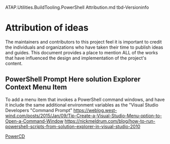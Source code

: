 ATAP.Utilities.BuildTooling.PowerShell Attribution.md
tbd-Versioninfo

# Attribution of ideas
The maintainers and contributors to this project feel it is important to credit the individuals and organizations who have taken their time to publish ideas and guides. This document provides a place to mention ALL of the works that have influenced the design and implementation of the project's content.

## PowerShell Prompt Here solution Explorer Context Menu Item
To add a menu item that invokes a PowerShell command windows, and have it include the same additional environment variables as the "Visual Studio Developers "Command Prompt"
https://weblog.west-wind.com/posts/2015/Jan/09/Tip-Create-a-Visual-Studio-Menu-option-to-Open-a-Command-Window
https://nickmeldrum.com/blog/how-to-run-powershell-scripts-from-solution-explorer-in-visual-studio-2010


[PowerCD](https://github.com/JustinGrote/PowerCD)
